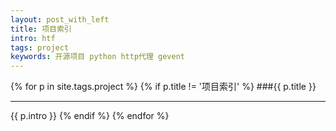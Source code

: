 ```yaml
---
layout: post_with_left
title: 项目索引
intro: htf
tags: project
keywords: 开源项目 python http代理 gevent
---
```


{% for p in site.tags.project %}
{% if p.title != '项目索引' %}
###{{ p.title }}

---

{{ p.intro }}
{% endif %}
{% endfor %}
